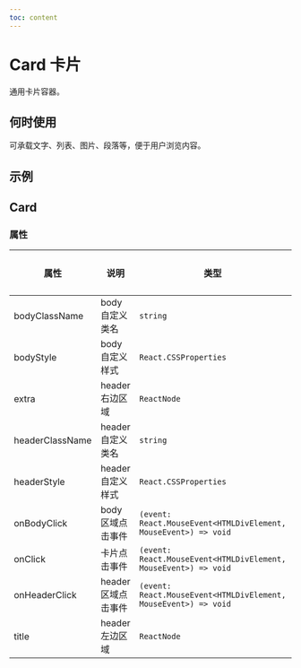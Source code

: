```yaml
---
toc: content
---
```


# Card 卡片

通用卡片容器。

## 何时使用

可承载文字、列表、图片、段落等，便于用户浏览内容。

## 示例

<code src="./demos/demo1.tsx"></code>

## Card

### 属性

| 属性            | 说明                | 类型                                                            | 默认值 |
| --------------- | ------------------- | --------------------------------------------------------------- | ------ |
| bodyClassName   | body 自定义类名     | `string`                                                        | -      |
| bodyStyle       | body 自定义样式     | `React.CSSProperties`                                           | -      |
| extra           | header 右边区域     | `ReactNode`                                                     | -      |
| headerClassName | header 自定义类名   | `string`                                                        | -      |
| headerStyle     | header 自定义样式   | `React.CSSProperties`                                           | -      |
| onBodyClick     | body 区域点击事件   | `(event: React.MouseEvent<HTMLDivElement, MouseEvent>) => void` | -      |
| onClick         | 卡片点击事件        | `(event: React.MouseEvent<HTMLDivElement, MouseEvent>) => void` | -      |
| onHeaderClick   | header 区域点击事件 | `(event: React.MouseEvent<HTMLDivElement, MouseEvent>) => void` | -      |
| title           | header 左边区域     | `ReactNode`                                                     | -      |
